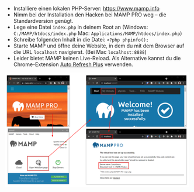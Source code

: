- Installiere einen lokalen PHP-Server: https://www.mamp.info
- Nimm bei der Installation den Hacken bei MAMP PRO weg – die Standardversion genügt.
- Lege eine Datei `index.php` in deinem Root an (Windows: `C:/MAMP/htdocs/index.php` Mac: `Applications/MAMP/htdocs/index.php`)
- Schreibe folgenden Inhalt in die Datei: `<?php phpinfo();`
- Starte MAMP und öffne deine Website, in dem du mit dem Browser auf die
  URL `localhost` navigierst. (Bei Mac `localhost:8888`)
- Leider bietet MAMP keinen Live-Reload. Als Alternative kannst du die
  Chrome-Extension [Auto Refresh Plus](https://autorefresh.io/) verwenden.

![](mamp.png)
